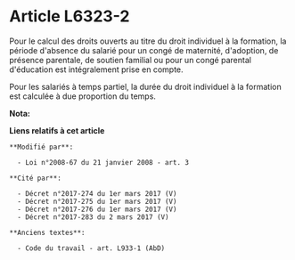 # Article L6323-2

Pour le calcul des droits ouverts au titre du droit individuel à la formation, la période d'absence du salarié pour un congé
de maternité, d'adoption, de présence parentale, de soutien familial ou pour un congé parental d'éducation est intégralement
prise en compte.

Pour les salariés à temps partiel, la durée du droit individuel à la formation est calculée à due proportion du temps.

**Nota:**



**Liens relatifs à cet article**

	**Modifié par**:

	  - Loi n°2008-67 du 21 janvier 2008 - art. 3

	**Cité par**:

	  - Décret n°2017-274 du 1er mars 2017 (V)
	  - Décret n°2017-275 du 1er mars 2017 (V)
	  - Décret n°2017-276 du 1er mars 2017 (V)
	  - Décret n°2017-283 du 2 mars 2017 (V)

	**Anciens textes**:

	  - Code du travail - art. L933-1 (AbD)
